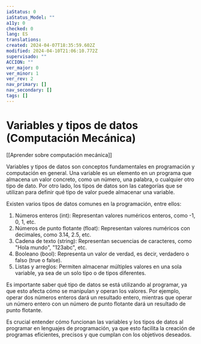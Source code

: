 ```yaml
---
iaStatus: 0
iaStatus_Model: ""
a11y: 0
checked: 0
lang: ES
translations: 
created: 2024-04-07T18:35:59.602Z
modified: 2024-04-10T21:06:10.772Z
supervisado: ""
ACCION: ""
ver_major: 0
ver_minor: 1
ver_rev: 2
nav_primary: []
nav_secondary: []
tags: []
---
```

# Variables y tipos de datos (Computación Mecánica)

[[Aprender sobre computación mecánica]]

Variables y tipos de datos son conceptos fundamentales en programación y computación en general. Una variable es un elemento en un programa que almacena un valor concreto, como un número, una palabra, o cualquier otro tipo de dato. Por otro lado, los tipos de datos son las categorías que se utilizan para definir qué tipo de valor puede almacenar una variable.

Existen varios tipos de datos comunes en la programación, entre ellos:

1. Números enteros (int): Representan valores numéricos enteros, como -1, 0, 1, etc.
2. Números de punto flotante (float): Representan valores numéricos con decimales, como 3.14, 2.5, etc.
3. Cadena de texto (string): Representan secuencias de caracteres, como "Hola mundo", "123abc", etc.
4. Booleano (bool): Representa un valor de verdad, es decir, verdadero o falso (true o false).
5. Listas y arreglos: Permiten almacenar múltiples valores en una sola variable, ya sea de un solo tipo o de tipos diferentes.

Es importante saber qué tipo de datos se está utilizando al programar, ya que esto afecta cómo se manipulan y operan los valores. Por ejemplo, operar dos números enteros dará un resultado entero, mientras que operar un número entero con un número de punto flotante dará un resultado de punto flotante.

Es crucial entender cómo funcionan las variables y los tipos de datos al programar en lenguajes de programación, ya que esto facilita la creación de programas eficientes, precisos y que cumplan con los objetivos deseados.

